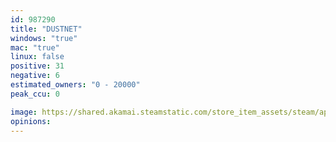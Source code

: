 ```yaml
---
id: 987290
title: "DUSTNET"
windows: "true"
mac: "true"
linux: false
positive: 31
negative: 6
estimated_owners: "0 - 20000"
peak_ccu: 0

image: https://shared.akamai.steamstatic.com/store_item_assets/steam/apps/987290/header.jpg?t=1620716006
opinions:
---
```

